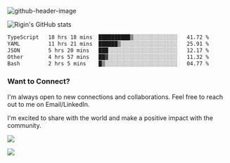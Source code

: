 
![github-header-image](https://github.com/riginoommen/riginoommen/assets/3840244/889cae65-df55-4cda-86cc-bf21bf1f2e96)

![Rigin's GitHub stats](https://github-readme-stats.vercel.app/api?username=riginoommen\&show_icons=true\&show=reviews,discussions_started,discussions_answered,prs_merged,prs_merged_percentage)


<!--START_SECTION:waka-->

```txt
TypeScript   18 hrs 18 mins  ██████████▒░░░░░░░░░░░░░░   41.72 %
YAML         11 hrs 21 mins  ██████▒░░░░░░░░░░░░░░░░░░   25.91 %
JSON         5 hrs 20 mins   ███░░░░░░░░░░░░░░░░░░░░░░   12.17 %
Other        4 hrs 57 mins   ██▓░░░░░░░░░░░░░░░░░░░░░░   11.32 %
Bash         2 hrs 5 mins    █▒░░░░░░░░░░░░░░░░░░░░░░░   04.77 %
```

<!--END_SECTION:waka-->

### Want to Connect?

I'm always open to new connections and collaborations. Feel free to reach out to me on Email/LinkedIn.

I'm excited to share with the world and make a positive impact with the community.

![](https://komarev.com/ghpvc/?username=riginoommen)

![](https://hit.yhype.me/github/profile?user_id=3840244)

